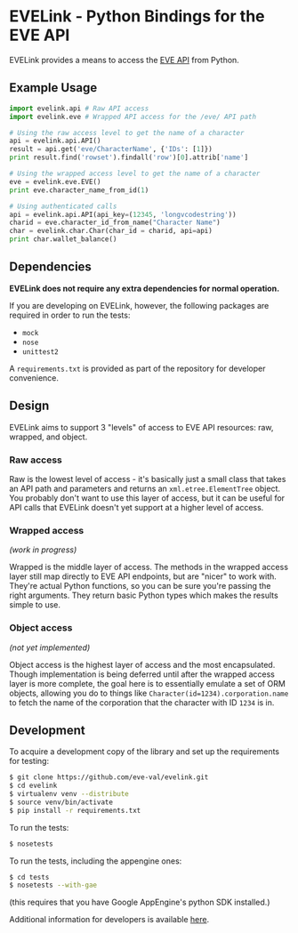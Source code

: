 EVELink - Python Bindings for the EVE API
=========================================

EVELink provides a means to access the [EVE API](http://wiki.eveonline.com/en/wiki/EVE_API_Functions) from Python.


Example Usage
-------------

```python
import evelink.api # Raw API access
import evelink.eve # Wrapped API access for the /eve/ API path

# Using the raw access level to get the name of a character
api = evelink.api.API()
result = api.get('eve/CharacterName', {'IDs': [1]})
print result.find('rowset').findall('row')[0].attrib['name']

# Using the wrapped access level to get the name of a character
eve = evelink.eve.EVE()
print eve.character_name_from_id(1)

# Using authenticated calls
api = evelink.api.API(api_key=(12345, 'longvcodestring'))
charid = eve.character_id_from_name("Character Name")
char = evelink.char.Char(char_id = charid, api=api)
print char.wallet_balance()
```


Dependencies
------------
**EVELink does not require any extra dependencies for normal operation.**

If you are developing on EVELink, however, the following packages are required in order to run the tests:

 - `mock`
 - `nose`
 - `unittest2`

A `requirements.txt` is provided as part of the repository for developer convenience.


Design
------

EVELink aims to support 3 "levels" of access to EVE API resources: raw, wrapped, and object.

### Raw access

Raw is the lowest level of access - it's basically just a small class that takes an API path and parameters and returns an `xml.etree.ElementTree` object. You probably don't want to use this layer of access, but it can be useful for API calls that EVELink doesn't yet support at a higher level of access.

### Wrapped access

*(work in progress)*

Wrapped is the middle layer of access. The methods in the wrapped access layer still map directly to EVE API endpoints, but are "nicer" to work with. They're actual Python functions, so you can be sure you're passing the right arguments. They return basic Python types which makes the results simple to use.

### Object access

*(not yet implemented)*

Object access is the highest layer of access and the most encapsulated. Though implementation is being deferred until after the wrapped access layer is more complete, the goal here is to essentially emulate a set of ORM objects, allowing you do to things like `Character(id=1234).corporation.name` to fetch the name of the corporation that the character with ID `1234` is in.


Development
-----------

To acquire a development copy of the library and set up the requirements for testing:

```bash
$ git clone https://github.com/eve-val/evelink.git
$ cd evelink
$ virtualenv venv --distribute
$ source venv/bin/activate
$ pip install -r requirements.txt
```

To run the tests:

```bash
$ nosetests
```

To run the tests, including the appengine ones:

```bash
$ cd tests
$ nosetests --with-gae
```

(this requires that you have Google AppEngine's python SDK installed.)

Additional information for developers is available [here](https://github.com/eve-val/evelink/wiki/DevelopmentGuidelines).
